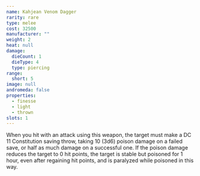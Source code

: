 ```yaml
---
name: Kahjean Venom Dagger
rarity: rare
type: melee
cost: 32500
manufacturer: ""
weight: 2
heat: null
damage:
  dieCount: 1
  dieType: 4
  type: piercing
range:
  short: 5
image: null
andromeda: false
properties:
  - finesse
  - light
  - thrown
slots: 1
---
```

When you hit with an attack using this weapon, the target must make a DC 11 Constitution saving 
throw, taking 10 (3d6) poison damage on a failed save, or half as much damage on a successful one. 
If the poison damage reduces the target to 0 hit points, the target is stable but poisoned for 1 
hour, even after regaining hit points, and is paralyzed while poisoned in this way.
